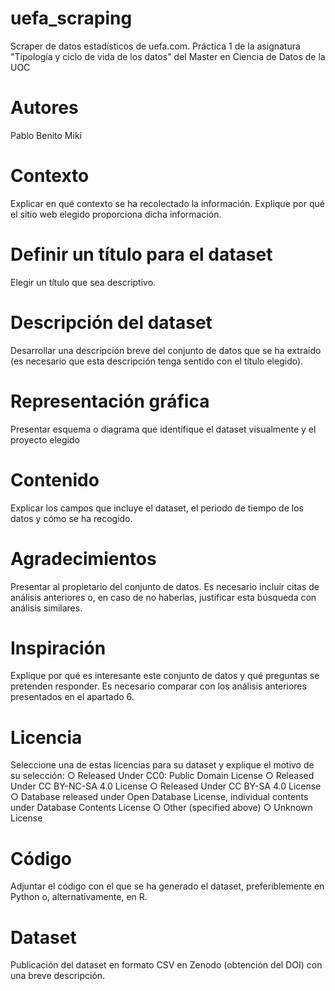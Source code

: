 # uefa_scraping
Scraper de datos estadísticos de uefa.com. 
Práctica 1 de la asignatura "Tipología y ciclo de vida de los datos" del Master en Ciencia de Datos de la UOC
# Autores

Pablo Benito
Miki

# Contexto
Explicar en qué contexto se ha recolectado la información. Explique por qué el sitio web elegido proporciona dicha información.

# Definir un título para el dataset
Elegir un título que sea descriptivo.

# Descripción del dataset
Desarrollar una descripción breve del conjunto de datos que se ha extraído (es necesario que esta descripción tenga sentido con el título
elegido).
# Representación gráfica
Presentar esquema o diagrama que identifique el dataset visualmente y el proyecto elegido

# Contenido
Explicar los campos que incluye el dataset, el periodo de tiempo de
los datos y cómo se ha recogido.
# Agradecimientos
Presentar al propietario del conjunto de datos. Es necesario
incluir citas de análisis anteriores o, en caso de no haberlas, justificar esta
búsqueda con análisis similares.
# Inspiración
Explique por qué es interesante este conjunto de datos y qué
preguntas se pretenden responder. Es necesario comparar con los análisis
anteriores presentados en el apartado 6.

# Licencia
Seleccione una de estas licencias para su dataset y explique el motivo
de su selección:
○ Released Under CC0: Public Domain License
○ Released Under CC BY-NC-SA 4.0 License
○ Released Under CC BY-SA 4.0 License
○ Database released under Open Database License, individual contents
under Database Contents License
○ Other (specified above)
○ Unknown License
# Código
Adjuntar el código con el que se ha generado el dataset, preferiblemente en Python o, alternativamente, en R.

# Dataset
Publicación del dataset en formato CSV en Zenodo (obtención del DOI) con una breve descripción.
